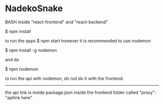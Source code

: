 # NadekoSnake

BASH inside "react-frontend" and "react-backend"

 $ npm install

to run the apps
 $ npm start
however it is recommended to use nodemon

 $ npm install -g nodemon

and do

 $ npm nodemon

to run the api with nodemon, do not do it with the frontend.

------------------------------------------------------------
the api link is inside package.json
inside the frontend folder
called "proxy": "apilink here"